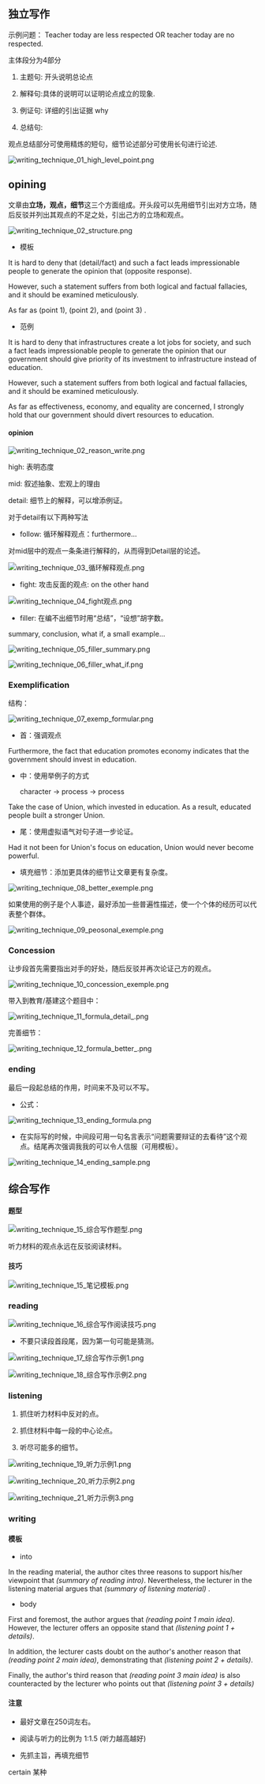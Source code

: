 ## 独立写作

示例问题： Teacher today are less respected OR teacher today are no respected.

主体段分为4部分

1. 主题句: 开头说明总论点

2. 解释句:具体的说明可以证明论点成立的现象.

3. 例证句: 详细的引出证据 why

4. 总结句:

观点总结部分可使用精炼的短句，细节论述部分可使用长句进行论述.

![writing_technique_01_high_level_point.png](.\pic\writing_technique_01_high_level_point.png) 

## opining

文章由**立场，观点，细节**这三个方面组成。开头段可以先用细节引出对方立场，随后反驳并列出其观点的不足之处，引出己方的立场和观点。

![writing_technique_02_structure.png](.\pic\writing_technique_02_structure.png)

* 模板

It is hard to deny that (detail/fact) and such a fact leads impressionable people to generate the opinion that (opposite response).

However, such a statement suffers from both logical and factual fallacies, and it should be examined meticulously.

As far as (point 1), (point 2), and (point 3) .

* 范例

It is hard to deny that infrastructures create a lot jobs for society, and such a fact leads impressionable people to generate the opinion that our government should give priority of its investment to infrastructure instead of education.

However, such a statement suffers from both logical and factual fallacies, and it should be examined meticulously.

As far as effectiveness, economy, and equality are concerned, I strongly hold that our government should divert resources to education. 

#### opinion

![writing_technique_02_reason_write.png](.\pic\writing_technique_02_reason_write.png)

high: 表明态度

mid: 叙述抽象、宏观上的理由

detail: 细节上的解释，可以增添例证。

对于detail有以下两种写法 

* follow:  循环解释观点：furthermore...

对mid层中的观点一条条进行解释的，从而得到Detail层的论述。

![writing_technique_03_循环解释观点.png](.\pic\writing_technique_03_循环解释观点.png)

* fight: 攻击反面的观点:  on the other hand

![writing_technique_04_fight观点.png](E:\english\EnglishReading\tofel\write\pic\writing_technique_04_fight观点.png)

* filler: 在编不出细节时用“总结”，“设想”胡字数。

summary, conclusion, what if, a small example...

![writing_technique_05_filler_summary.png](.\pic\writing_technique_05_filler_summary.png)

![writing_technique_06_filler_what_if.png](.\pic\writing_technique_06_filler_what_if.png)

### Exemplification

结构：

![writing_technique_07_exemp_formular.png](.\pic\writing_technique_07_exemp_formular.png)

* 首：强调观点

Furthermore, the fact that education promotes economy indicates that the government should invest in education.

* 中：使用举例子的方式
  
  character -> process -> process

Take the case of Union, which invested in education. As a result, educated people built a stronger Union.

* 尾：使用虚拟语气对句子进一步论证。

Had it not been for Union's focus on education, Union would never become powerful.

* 填充细节：添加更具体的细节让文章更有复杂度。

![writing_technique_08_better_exemple.png](E:\english\EnglishReading\tofel\write\pic\writing_technique_08_better_exemple.png)

如果使用的例子是个人事迹，最好添加一些普遍性描述，使一个个体的经历可以代表整个群体。

![writing_technique_09_peosonal_exemple.png](E:\english\EnglishReading\tofel\write\pic\writing_technique_09_peosonal_exemple.png)

### Concession

让步段首先需要指出对手的好处，随后反驳并再次论证己方的观点。

![writing_technique_10_concession_exemple.png](E:\english\EnglishReading\tofel\write\pic\writing_technique_10_concession_exemple.png)

带入到教育/基建这个题目中：

![writing_technique_11_formula_detail_.png](E:\english\EnglishReading\tofel\write\pic\writing_technique_11_formula_detail_.png)

完善细节：

![writing_technique_12_formula_better_.png](E:\english\EnglishReading\tofel\write\pic\writing_technique_12_formula_better_.png)

### ending

最后一段起总结的作用，时间来不及可以不写。

* 公式：

![writing_technique_13_ending_formula.png](E:\english\EnglishReading\tofel\write\pic\writing_technique_13_ending_formula.png)

* 在实际写的时候，中间段可用一句名言表示“问题需要辩证的去看待”这个观点。结尾再次强调我我的可以令人信服（可用模板）。

![writing_technique_14_ending_sample.png](E:\english\EnglishReading\tofel\write\pic\writing_technique_14_ending_sample.png)

## 综合写作

#### 题型

![writing_technique_15_综合写作题型.png](.\pic\writing_technique_15_综合写作题型.png)

听力材料的观点永远在反驳阅读材料。

#### 技巧

![writing_technique_15_笔记模板.png](.\pic\writing_technique_15_笔记模板.png)

### reading

![writing_technique_16_综合写作阅读技巧.png](E:\english\EnglishReading\tofel\write\pic\writing_technique_16_综合写作阅读技巧.png)

* 不要只读段首段尾，因为第一句可能是猜测。

![writing_technique_17_综合写作示例1.png](.\pic\writing_technique_17_综合写作示例1.png)

![writing_technique_18_综合写作示例2.png](E:\english\EnglishReading\tofel\write\pic\writing_technique_18_综合写作示例2.png)

### listening

1. 抓住听力材料中反对的点。

2. 抓住材料中每一段的中心论点。

3. 听尽可能多的细节。

![writing_technique_19_听力示例1.png](.\pic\writing_technique_19_听力示例1.png)

![writing_technique_20_听力示例2.png](.\pic\writing_technique_20_听力示例2.png)

![writing_technique_21_听力示例3.png](.\pic\writing_technique_21_听力示例3.png)

### writing

#### 模板

* into

In the reading material, the author cites three reasons to support his/her viewpoint that *(summary of reading intro)*. Nevertheless, the lecturer in the listening material argues that *(summary of listening material)* . 

* body

First and foremost, the author argues that *(reading point 1 main idea)*. However, the lecturer offers an opposite stand that *(listening point 1 + details)*.

In addition, the lecturer casts doubt on the author's another reason that *(reading point 2 main idea)*, demonstrating that *(listening point 2 + details)*.

Finally, the author's third reason that *(reading point 3 main idea)* is also counteracted by the lecturer who points out that *(listening point 3 + details)*

#### 注意

* 最好文章在250词左右。

* 阅读与听力的比例为 1:1.5 (听力越高越好)

* 先抓主旨，再填充细节

certain     某种
